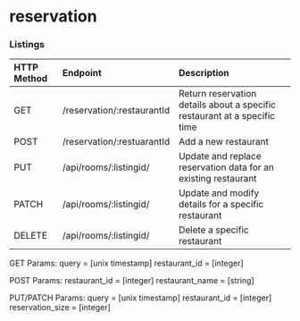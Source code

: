 # reservation

### Listings
| HTTP Method   | Endpoint               | Description                                                   |
|:--------------|:---------------------------|:----------------------------------------------------------------------------|
| GET           | /reservation/:restaurantId | Return reservation details about a specific restaurant at a specific time   |
| POST          | /reservation/:restuarantId | Add a new restaurant                                                        |
| PUT           | /api/rooms/:listingid/     | Update and replace reservation data for an existing restaurant              |
| PATCH         | /api/rooms/:listingid/     | Update and modify details for a specific restaurant                         |
| DELETE        | /api/rooms/:listingid/     | Delete a specific restaurant                                                |


GET Params:
query = [unix timestamp]
restaurant_id = [integer]

POST Params:
restaurant_id = [integer]
restaurant_name = [string]


PUT/PATCH Params:
query = [unix timestamp]
restaurant_id = [integer]
reservation_size = [integer]

